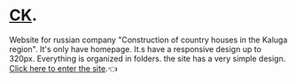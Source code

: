 # [CK](https://narinebarseghyan.github.io/CK/).
Website for russian company "Construction of country houses in the Kaluga region". It's only have homepage. It.s have a responsive design up to 320px. Everything is organized in folders. the site has a very simple design.                                                                                                               
[Click here to enter the site](https://narinebarseghyan.github.io/CK/).:point_left:
